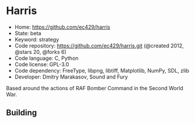 # Harris

- Home: https://github.com/ec429/harris
- State: beta
- Keyword: strategy
- Code repository: https://github.com/ec429/harris.git (@created 2012, @stars 20, @forks 6)
- Code language: C, Python
- Code license: GPL-3.0
- Code dependency: FreeType, libpng, libtiff, Matplotlib, NumPy, SDL, zlib
- Developer: Dmitry Marakasov, Sound and Fury

Based around the actions of RAF Bomber Command in the Second World War.

## Building
